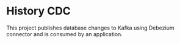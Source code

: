 # History CDC
This project publishes database changes to Kafka using Debezium connector and is consumed by an application.